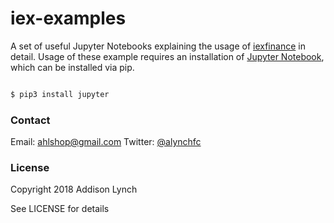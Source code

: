 # iex-examples
A set of useful Jupyter Notebooks explaining the usage of [iexfinance](https://github.com/addisonlynch/iexfinance) in detail. Usage of these example requires an installation of [Jupyter Notebook](https://jupyter.org), which can be installed via pip.

```bash

$ pip3 install jupyter

```

### Contact

Email: <ahlshop@gmail.com>
Twitter: [@alynchfc](https://twitter.com/alynchfc)

### License

Copyright 2018 Addison Lynch

See LICENSE for details
